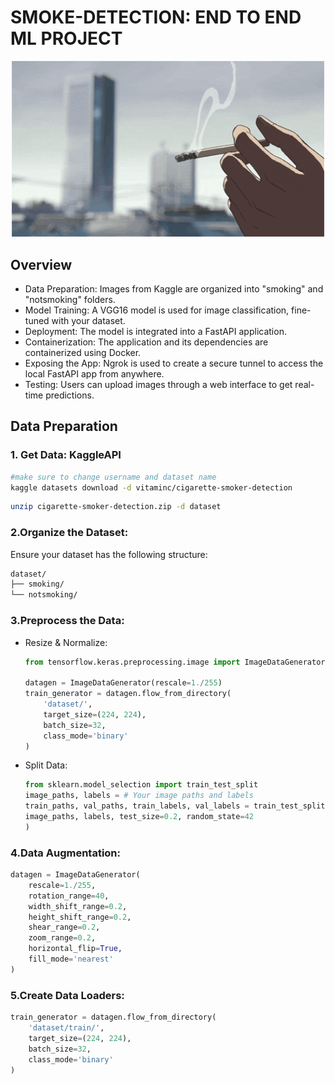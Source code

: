 # SMOKE-DETECTION: END TO END ML PROJECT
<div align="center">
  <img src="smoke.gif" alt="image" width="500" />
</div>

## Overview
- Data Preparation: Images from Kaggle are organized into "smoking" and "notsmoking" folders.
- Model Training: A VGG16 model is used for image classification, fine-tuned with your dataset.
- Deployment: The model is integrated into a FastAPI application.
- Containerization: The application and its dependencies are containerized using Docker.
- Exposing the App: Ngrok is used to create a secure tunnel to access the local FastAPI app from anywhere.
- Testing: Users can upload images through a web interface to get real-time predictions.

## Data Preparation
### 1. Get Data: KaggleAPI
```bash
#make sure to change username and dataset name
kaggle datasets download -d vitaminc/cigarette-smoker-detection
```
```bash
unzip cigarette-smoker-detection.zip -d dataset
```
###  2.Organize the Dataset:
Ensure your dataset has the following structure:
```bash
dataset/
├── smoking/
└── notsmoking/
```
### 3.Preprocess the Data:
- Resize & Normalize:
  ```python
  from tensorflow.keras.preprocessing.image import ImageDataGenerator

  datagen = ImageDataGenerator(rescale=1./255)
  train_generator = datagen.flow_from_directory(
      'dataset/',
      target_size=(224, 224),
      batch_size=32,
      class_mode='binary'
  )
  ```
-  Split Data:
    ```python
    from sklearn.model_selection import train_test_split
    image_paths, labels = # Your image paths and labels
    train_paths, val_paths, train_labels, val_labels = train_test_split(
    image_paths, labels, test_size=0.2, random_state=42
    )
    ```
### 4.Data Augmentation:
```python
datagen = ImageDataGenerator(
    rescale=1./255,
    rotation_range=40,
    width_shift_range=0.2,
    height_shift_range=0.2,
    shear_range=0.2,
    zoom_range=0.2,
    horizontal_flip=True,
    fill_mode='nearest'
)
```
### 5.Create Data Loaders:
```python
train_generator = datagen.flow_from_directory(
    'dataset/train/',
    target_size=(224, 224),
    batch_size=32,
    class_mode='binary'
)
```


   

